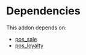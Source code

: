 # Dependencies

This addon depends on:

- [pos_sale](https://github.com/bringout/oca-ocb-sale)
- [pos_loyalty](https://github.com/bringout/oca-ocb-pos)
